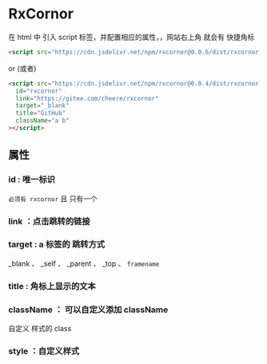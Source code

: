 # RxCornor

在 html 中 引入 script 标签，并配置相应的属性，，网站右上角 就会有 快捷角标

```html
<script src="https://cdn.jsdelivr.net/npm/rxcornor@0.0.6/dist/rxcornor.min.js" id="rxcornor" link="https://github.com/cheere/rxcornor"></script>
```

or (或者)

```html
<script src="https://cdn.jsdelivr.net/npm/rxcornor@0.0.4/dist/rxcornor.min.js"
  id="rxcornor"
  link="https://gitee.com/cheere/rxcornor"
  target="_blank"
  title="GitHub"
  className="a b"
></script>
```

## 属性
### id : 唯一标识
`必须有 rxcornor` 且 只有一个

### link ：点击跳转的链接

### target : a 标签的 跳转方式
_blank 、 _self 、 _parent 、 _top 、 `framename`

### title : 角标上显示的文本


### className ： 可以自定义添加 className
自定义 样式的 class

### style ：自定义样式

